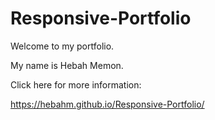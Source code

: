 # Responsive-Portfolio

Welcome to my portfolio.

My name is Hebah Memon.

Click here for more information: 

https://hebahm.github.io/Responsive-Portfolio/
